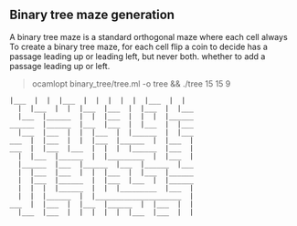 ## Binary tree maze generation

A binary tree maze is a standard orthogonal maze where each cell always 
To create a binary tree maze, for each cell flip a coin to decide 
has a passage leading up or leading left, but never both. 
whether to add a passage leading up or left. 

> ocamlopt binary_tree/tree.ml -o tree && ./tree 15 15 9

```
|___  |  |  |___  |  |  |  |  |  |___  |  |
  |  |___  |  |  |___  |___  |  |___  |  |___
  |___  |______  |  |  |___  |  |  |  |______
______  |______  |___  |___  |  |___  |  |___
  |___  |___  |  |  |___  |  |______  |  |___
___  |  |___  |  |  |___  |______  |  |___  |
___  |  |___  |___  |  |  |  |______  |___  |
  |  |___  |______  |  |_________  |  |___  |
  |______  |___  |______  |___  |______  |___
  |  |___  |___  |  |  |___  |  |___  |______
  |  |___  |______  |  |___  |___  |  |______
  |  |  |  |______  |  |  |_________  |___  |
  |  |  |______  |  |_____________________  |
___  |  |___  |  |___  |______  |  |___  |  |
  |___  |___  |  |  |  |  |  |___  |___  |  |
```
